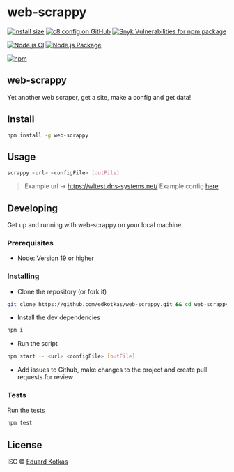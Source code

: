 # web-scrappy 
[![install size](https://packagephobia.com/badge?p=web-scrappy)](https://packagephobia.com/result?p=web-scrappy)
[![c8 config on GitHub](https://img.shields.io/nycrc/edkotkas/web-scrappy?config=.c8rc.json)](coverage\index.html)
[![Snyk Vulnerabilities for npm package](https://img.shields.io/snyk/vulnerabilities/npm/web-scrappy)](https://img.shields.io/snyk/vulnerabilities/npm/web-scrappy)

[![Node.js CI](https://github.com/edkotkas/web-scrappy/actions/workflows/ci.yml/badge.svg)](https://github.com/edkotkas/web-scrappy/actions/workflows/ci.yml)
[![Node.js Package](https://github.com/edkotkas/web-scrappy/actions/workflows/publish.yml/badge.svg)](https://github.com/edkotkas/web-scrappy/actions/workflows/publish.yml)

[![npm](https://img.shields.io/npm/v/web-scrappy)](https://www.npmjs.com/package/web-scrappy)

## web-scrappy

Yet another web scraper, get a site, make a config and get data!


## Install

```bash
npm install -g web-scrappy
```

## Usage

```bash
scrappy <url> <configFile> [outFile]
```
> Example url -> https://wltest.dns-systems.net/
> Example config [here](tests/data/config.json)

## Developing
Get up and running with web-scrappy on your local machine.

### Prerequisites

- Node: Version 19 or higher

### Installing
-  Clone the repository (or fork it)
```bash
git clone https://github.com/edkotkas/web-scrappy.git && cd web-scrappy
```

- Install the dev dependencies
```bash
npm i
```

- Run the script
```bash
npm start -- <url> <configFile> [outFile]
```

- Add issues to Github, make changes to the project and create pull requests for review

### Tests
Run the tests
```bash
npm test
```

## License

ISC © [Eduard Kotkas](https://edkotkas.me)
